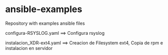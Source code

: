 # ansible-examples
Repository with examples ansible files


configura-RSYSLOG.yaml		==>  Configura rsyslog

instalacion_XDR-ext4.yaml	==>  Creacion de Filesystem ext4, Copia de rpm e instalacion en servidor

